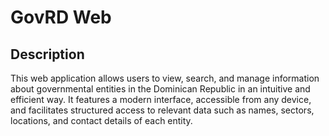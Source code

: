 # GovRD Web

## Description

This web application allows users to view, search, and manage information about governmental entities in the Dominican Republic in an intuitive and efficient way. It features a modern interface, accessible from any device, and facilitates structured access to relevant data such as names, sectors, locations, and contact details of each entity.
